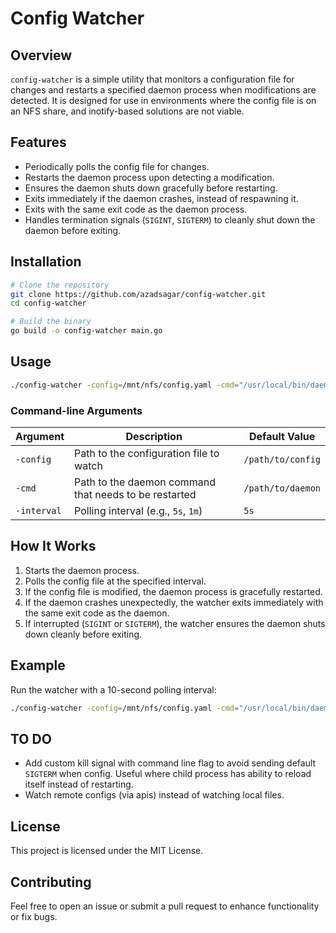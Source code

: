 # Config Watcher

## Overview
`config-watcher` is a simple utility that monitors a configuration file for changes and restarts a specified daemon process when modifications are detected. It is designed for use in environments where the config file is on an NFS share, and inotify-based solutions are not viable.

## Features
- Periodically polls the config file for changes.
- Restarts the daemon process upon detecting a modification.
- Ensures the daemon shuts down gracefully before restarting.
- Exits immediately if the daemon crashes, instead of respawning it.
- Exits with the same exit code as the daemon process.
- Handles termination signals (`SIGINT`, `SIGTERM`) to cleanly shut down the daemon before exiting.

## Installation

```sh
# Clone the repository
git clone https://github.com/azadsagar/config-watcher.git
cd config-watcher

# Build the binary
go build -o config-watcher main.go
```

## Usage

```sh
./config-watcher -config=/mnt/nfs/config.yaml -cmd="/usr/local/bin/daemon" -interval=10s
```

### Command-line Arguments
| Argument     | Description                                              | Default Value |
|-------------|----------------------------------------------------------|---------------|
| `-config`   | Path to the configuration file to watch                  | `/path/to/config` |
| `-cmd`      | Path to the daemon command that needs to be restarted     | `/path/to/daemon` |
| `-interval` | Polling interval (e.g., `5s`, `1m`)                       | `5s`          |

## How It Works
1. Starts the daemon process.
2. Polls the config file at the specified interval.
3. If the config file is modified, the daemon process is gracefully restarted.
4. If the daemon crashes unexpectedly, the watcher exits immediately with the same exit code as the daemon.
5. If interrupted (`SIGINT` or `SIGTERM`), the watcher ensures the daemon shuts down cleanly before exiting.

## Example
Run the watcher with a 10-second polling interval:
```sh
./config-watcher -config=/mnt/nfs/config.yaml -cmd="/usr/local/bin/daemon" -interval=10s
```

## TO DO
- Add custom kill signal with command line flag to avoid sending default `SIGTERM` when config. Useful where child process has ability to reload itself instead of restarting.
- Watch remote configs (via apis) instead of watching local files.

## License
This project is licensed under the MIT License.

## Contributing
Feel free to open an issue or submit a pull request to enhance functionality or fix bugs.

